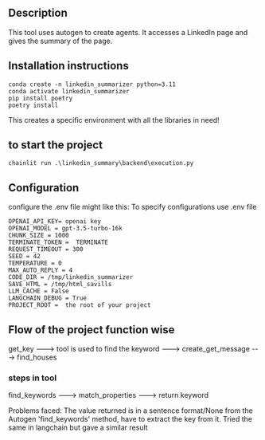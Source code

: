 ## Description

This tool uses autogen to create agents. It accesses a LinkedIn page and gives the summary of the page.

## Installation instructions


```
conda create -n linkedin_summarizer python=3.11
conda activate linkedin_summarizer
pip install poetry
poetry install
```
This creates a specific environment with all the libraries in need!



## to start the project
```chainlit run .\linkedin_summary\backend\execution.py```




## Configuration
configure the .env file might like this:
To specify configurations use .env file

```
OPENAI_API_KEY= openai key
OPENAI_MODEL = gpt-3.5-turbo-16k
CHUNK_SIZE = 1000
TERMINATE_TOKEN =  TERMINATE
REQUEST_TIMEOUT = 300
SEED = 42
TEMPERATURE = 0
MAX_AUTO_REPLY = 4
CODE_DIR = /tmp/linkedin_summarizer
SAVE_HTML = /tmp/html_savills
LLM_CACHE = False
LANGCHAIN_DEBUG = True
PROJECT_ROOT =  the root of your project
```
## Flow of the project function wise
get_key --->  tool is used to find the keyword ---> create_get_message ---> find_houses

### steps in tool
find_keywords ---> match_properties ---> return keyword

Problems faced: 
The value returned is in a sentence format/None from the Autogen 'find_keywords' method, have to extract the key from it. 
Tried the same in langchain but gave a similar result
